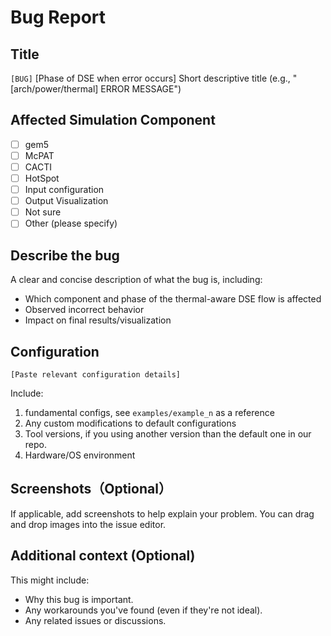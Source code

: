 # Bug Report

## Title
`[BUG]` [Phase of DSE when error occurs] Short descriptive title
(e.g., "[arch/power/thermal] ERROR MESSAGE")

## Affected Simulation Component
- [ ] gem5
- [ ] McPAT
- [ ] CACTI
- [ ] HotSpot
- [ ] Input configuration
- [ ] Output Visualization
- [ ] Not sure
- [ ] Other (please specify)

## Describe the bug

A clear and concise description of what the bug is, including:

* Which component and phase of the thermal-aware DSE flow is affected
* Observed incorrect behavior
* Impact on final results/visualization

## Configuration

```config
[Paste relevant configuration details]
```
Include:
1. fundamental configs, see `examples/example_n` as a reference
2. Any custom modifications to default configurations
3. Tool versions, if you using another version than the default one in our repo.
4. Hardware/OS environment

## Screenshots（Optional）

If applicable, add screenshots to help explain your problem.  You can drag and drop images into the issue editor.

## Additional context (Optional)

This might include:

*   Why this bug is important.
*   Any workarounds you've found (even if they're not ideal).
*   Any related issues or discussions.


